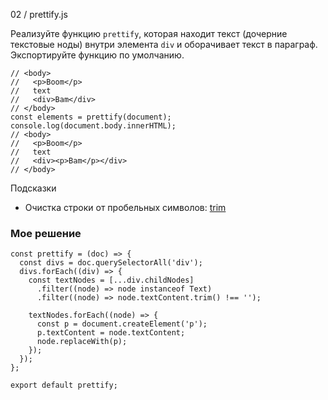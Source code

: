 02 / prettify.js

Реализуйте функцию `prettify`, которая находит текст (дочерние текстовые ноды) внутри элемента `div` и оборачивает текст в параграф. Экспортируйте функцию по умолчанию.

```
// <body>
//   <p>Boom</p>
//   text
//   <div>Bam</div>
// </body>
const elements = prettify(document);
console.log(document.body.innerHTML);
// <body>
//   <p>Boom</p>
//   text
//   <div><p>Bam</p></div>
// </body>
```

Подсказки

* Очистка строки от пробельных символов: [trim](https://developer.mozilla.org/en-US/docs/Web/JavaScript/Reference/Global_Objects/String/trim)

### Мое решение
```
const prettify = (doc) => {
  const divs = doc.querySelectorAll('div');
  divs.forEach((div) => {
    const textNodes = [...div.childNodes]
      .filter((node) => node instanceof Text)
      .filter((node) => node.textContent.trim() !== '');

    textNodes.forEach((node) => {
      const p = document.createElement('p');
      p.textContent = node.textContent;
      node.replaceWith(p);
    });
  });
};

export default prettify;
```